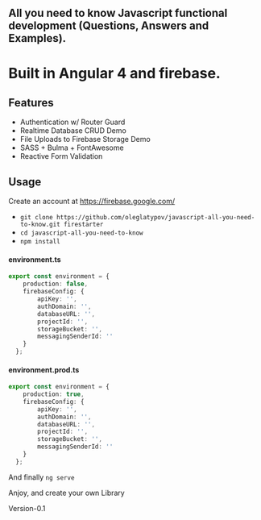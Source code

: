 ## All you need to know Javascript functional development (Questions, Answers and Examples).
# Built in Angular 4 and firebase.

## Features

- Authentication w/ Router Guard
- Realtime Database CRUD Demo
- File Uploads to Firebase Storage Demo
- SASS + Bulma + FontAwesome
- Reactive Form Validation

## Usage

Create an account at https://firebase.google.com/

- `git clone https://github.com/oleglatypov/javascript-all-you-need-to-know.git firestarter`
- `cd javascript-all-you-need-to-know`
- `npm install`

#### environment.ts
```typescript
export const environment = {
    production: false,
    firebaseConfig: {
        apiKey: '',
        authDomain: '',
        databaseURL: '',
        projectId: '',
        storageBucket: '',
        messagingSenderId: ''
    }
  };
```
#### environment.prod.ts
```typescript
export const environment = {
    production: true,
    firebaseConfig: {
        apiKey: '',
        authDomain: '',
        databaseURL: '',
        projectId: '',
        storageBucket: '',
        messagingSenderId: ''
    }
  };
```

And finally `ng serve`

Anjoy, and create your own Library

Version-0.1
